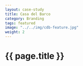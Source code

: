 ```yaml
---
layout: case-study
title: Casa del Barco
category: Branding
tags: featured
image: "../../img/cdb-feature.jpg"
weight: 2
---
```


<h1>{{ page.title }}</h1>
